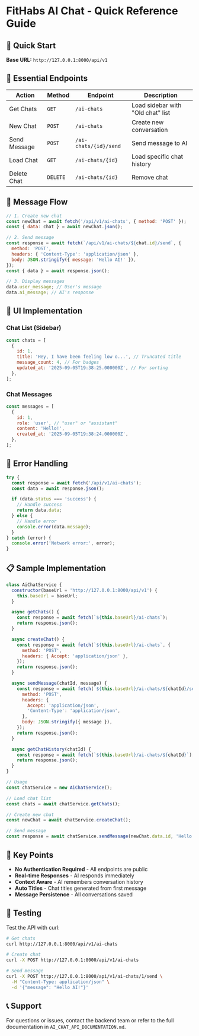 # FitHabs AI Chat - Quick Reference Guide

## 🚀 Quick Start

**Base URL:** `http://127.0.0.1:8000/api/v1`

## 📱 Essential Endpoints

| Action       | Method   | Endpoint              | Description                       |
| ------------ | -------- | --------------------- | --------------------------------- |
| Get Chats    | `GET`    | `/ai-chats`           | Load sidebar with "Old chat" list |
| New Chat     | `POST`   | `/ai-chats`           | Create new conversation           |
| Send Message | `POST`   | `/ai-chats/{id}/send` | Send message to AI                |
| Load Chat    | `GET`    | `/ai-chats/{id}`      | Load specific chat history        |
| Delete Chat  | `DELETE` | `/ai-chats/{id}`      | Remove chat                       |

## 💬 Message Flow

```javascript
// 1. Create new chat
const newChat = await fetch('/api/v1/ai-chats', { method: 'POST' });
const { data: chat } = await newChat.json();

// 2. Send message
const response = await fetch(`/api/v1/ai-chats/${chat.id}/send`, {
  method: 'POST',
  headers: { 'Content-Type': 'application/json' },
  body: JSON.stringify({ message: 'Hello AI!' }),
});
const { data } = await response.json();

// 3. Display messages
data.user_message; // User's message
data.ai_message; // AI's response
```

## 🎨 UI Implementation

### Chat List (Sidebar)

```javascript
const chats = [
  {
    id: 1,
    title: 'Hey, I have been feeling low o...', // Truncated title
    message_count: 4, // For badges
    updated_at: '2025-09-05T19:38:25.000000Z', // For sorting
  },
];
```

### Chat Messages

```javascript
const messages = [
  {
    id: 1,
    role: 'user', // "user" or "assistant"
    content: 'Hello!',
    created_at: '2025-09-05T19:38:24.000000Z',
  },
];
```

## 🔧 Error Handling

```javascript
try {
  const response = await fetch('/api/v1/ai-chats');
  const data = await response.json();

  if (data.status === 'success') {
    // Handle success
    return data.data;
  } else {
    // Handle error
    console.error(data.message);
  }
} catch (error) {
  console.error('Network error:', error);
}
```

## 📋 Sample Implementation

```javascript
class AiChatService {
  constructor(baseUrl = 'http://127.0.0.1:8000/api/v1') {
    this.baseUrl = baseUrl;
  }

  async getChats() {
    const response = await fetch(`${this.baseUrl}/ai-chats`);
    return response.json();
  }

  async createChat() {
    const response = await fetch(`${this.baseUrl}/ai-chats`, {
      method: 'POST',
      headers: { Accept: 'application/json' },
    });
    return response.json();
  }

  async sendMessage(chatId, message) {
    const response = await fetch(`${this.baseUrl}/ai-chats/${chatId}/send`, {
      method: 'POST',
      headers: {
        Accept: 'application/json',
        'Content-Type': 'application/json',
      },
      body: JSON.stringify({ message }),
    });
    return response.json();
  }

  async getChatHistory(chatId) {
    const response = await fetch(`${this.baseUrl}/ai-chats/${chatId}`);
    return response.json();
  }
}

// Usage
const chatService = new AiChatService();

// Load chat list
const chats = await chatService.getChats();

// Create new chat
const newChat = await chatService.createChat();

// Send message
const response = await chatService.sendMessage(newChat.data.id, 'Hello!');
```

## 🎯 Key Points

- **No Authentication Required** - All endpoints are public
- **Real-time Responses** - AI responds immediately
- **Context Aware** - AI remembers conversation history
- **Auto Titles** - Chat titles generated from first message
- **Message Persistence** - All conversations saved

## 🧪 Testing

Test the API with curl:

```bash
# Get chats
curl http://127.0.0.1:8000/api/v1/ai-chats

# Create chat
curl -X POST http://127.0.0.1:8000/api/v1/ai-chats

# Send message
curl -X POST http://127.0.0.1:8000/api/v1/ai-chats/1/send \
  -H "Content-Type: application/json" \
  -d '{"message": "Hello AI!"}'
```

## 📞 Support

For questions or issues, contact the backend team or refer to the full documentation in `AI_CHAT_API_DOCUMENTATION.md`.
